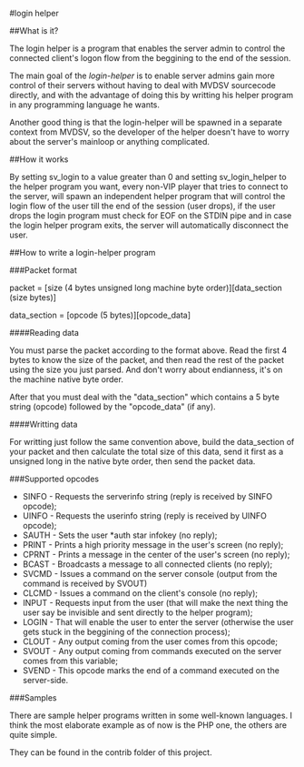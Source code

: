 #login helper

##What is it?

The login helper is a program that enables the server admin to control
the connected client's logon flow from the beggining to the end of the session.

The main goal of the _login-helper_ is to enable server admins gain more control
of their servers without having to deal with MVDSV sourcecode directly, and with
the advantage of doing this by writting his helper program in any programming
language he wants.

Another good thing is that the login-helper will be spawned in a separate context
from MVDSV, so the developer of the helper doesn't have to worry about the
server's mainloop or anything complicated.

##How it works

By setting sv\_login to a value greater than 0 and setting sv\_login\_helper
to the helper program you want, every non-VIP player that tries to connect
to the server, will spawn an independent helper program that will control
the login flow of the user till the end of the session (user drops), if the
user drops the login program must check for EOF on the STDIN pipe and in case
the login helper program exits, the server will automatically disconnect the
user.

##How to write a login-helper program

###Packet format

packet = [size (4 bytes unsigned long machine byte order)][data_section (size bytes)]

data_section = [opcode (5 bytes)][opcode_data]

####Reading data

You must parse the packet according to the format above. Read the first 4 bytes
to know the size of the packet, and then read the rest of the packet using the
size you just parsed. And don't worry about endianness, it's on the machine
native byte order.

After that you must deal with the "data\_section" which contains a 5 byte string
(opcode) followed by the "opcode\_data" (if any).

####Writting data

For writting just follow the same convention above, build the data_section of
your packet and then calculate the total size of this data, send it first as
a unsigned long in the native byte order, then send the packet data.

###Supported opcodes

* SINFO - Requests the serverinfo string (reply is received by SINFO opcode);
* UINFO - Requests the userinfo string (reply is received by UINFO opcode);
* SAUTH - Sets the user *auth star infokey (no reply);
* PRINT - Prints a high priority message in the user's screen (no reply);
* CPRNT - Prints a message in the center of the user's screen (no reply);
* BCAST - Broadcasts a message to all connected clients (no reply);
* SVCMD - Issues a command on the server console (output from the command is
received by SVOUT)
* CLCMD - Issues a command on the client's console (no reply);
* INPUT - Requests input from the user (that will make the next thing the user
say be invisible and sent directly to the helper program);
* LOGIN - That will enable the user to enter the server (otherwise the user
gets stuck in the beggining of the connection process);
* CLOUT - Any output coming from the user comes from this opcode;
* SVOUT - Any output coming from commands executed on the server comes from this
variable;
* SVEND - This opcode marks the end of a command executed on the server-side.

###Samples

There are sample helper programs written in some well-known languages. I think
the most elaborate example as of now is the PHP one, the others are quite simple.

They can be found in the contrib folder of this project.


